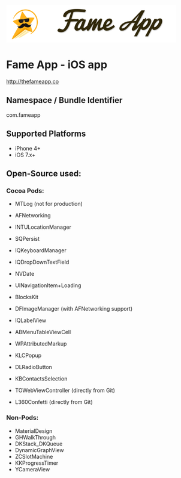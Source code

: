 <img src="FameApp/Images.xcassets/Logos/jim.imageset/jim.png" height="100"><img src="FameApp/Images.xcassets/Logos/TextLogo_Black.imageset/text_logo_black.png" height=100>

# Fame App - iOS app
http://thefameapp.co


## Namespace / Bundle Identifier
com.fameapp


## Supported Platforms
- iPhone 4+
- iOS 7.x+


## Open-Source used:
### Cocoa Pods:
- MTLog (not for production)

- AFNetworking
- INTULocationManager
- SQPersist
- IQKeyboardManager
- IQDropDownTextField
- NVDate
- UINavigationItem+Loading
- BlocksKit

- DFImageManager (with AFNetworking support)

- IQLabelView
- ABMenuTableViewCell
- WPAttributedMarkup
- KLCPopup
- DLRadioButton
- KBContactsSelection

- TOWebViewController (directly from Git)
- L360Confetti (directly from Git)

### Non-Pods:
- MaterialDesign
- GHWalkThrough
- DKStack_DKQueue
- DynamicGraphView
- ZCSlotMachine
- KKProgressTimer
- YCameraView
